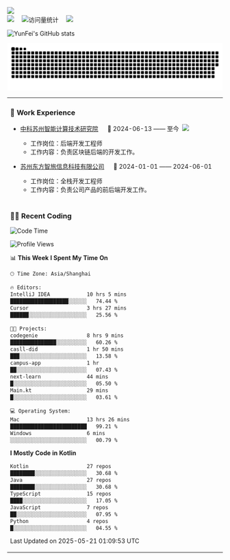   <!-- dynamic typing effect 动态打字效果 -->
  <div>
    <a href="http://yunfei.plus">
      <img src="https://readme-typing-svg.demolab.com?font=Fira+Code&pause=1000&width=435&lines=console.log(%22Hello%2C%20World%22);祝您今天愉快!&center=true&size=27" />
    </a>
  </div>

  <div>
    <a href="http://yunfei.plus/"><img src="https://img.shields.io/badge/Website-博客-8c36db" /></a>&emsp;
    <!-- visitor -->
    <img src="https://komarev.com/ghpvc/?username=yunfeidog&label=Views&color=orange&style=flat" alt="访问量统计" />&emsp;
    <!-- wakatime -->    
    <a href="https://wakatime.com/@yunfeidog"><img src="https://wakatime.com/badge/user/42d0678c-368b-448b-9a77-5d21c5b55352.svg" /></a>
  </div>

![YunFei's GitHub stats](https://github-readme-stats.vercel.app/api?username=yunfeidog)

![snake](./dist/github-contribution-grid-snake.svg)


<table>

<tr><td>

### 🏢 Work Experience

<img align="right" width="88" src="https://cdn.jsdelivr.net/gh/yunfeidog/yunfeidog/assets/images/yuanze.png" />

- [中科苏州智能计算技术研究院](http://iict.ac.cn/sy) &emsp; 📌 2024-06-13 —— 至今

    - 工作岗位：后端开发工程师
    - 工作内容：负责区块链后端的开发工作。

- [苏州东方智旅信息科技有限公司](http://www.leyoobao.com/) &emsp; 📌 2024-01-01 —— 2024-06-01

    - 工作岗位：全栈开发工程师
    - 工作内容：负责公司产品的前后端开发工作。

</td></tr>

<tr><td>

### 👩‍💻 Recent Coding

<!--START_SECTION:waka-->
![Code Time](http://img.shields.io/badge/Code%20Time-3%2C052%20hrs%2044%20mins-blue)

![Profile Views](http://img.shields.io/badge/Profile%20Views-1-blue)

📊 **This Week I Spent My Time On** 

```text
🕑︎ Time Zone: Asia/Shanghai

🔥 Editors: 
IntelliJ IDEA            10 hrs 5 mins       ███████████████████░░░░░░   74.44 % 
Cursor                   3 hrs 27 mins       ██████░░░░░░░░░░░░░░░░░░░   25.56 % 

🐱‍💻 Projects: 
codegenie                8 hrs 9 mins        ███████████████░░░░░░░░░░   60.26 % 
casll-did                1 hr 50 mins        ███░░░░░░░░░░░░░░░░░░░░░░   13.58 % 
campus-app               1 hr                ██░░░░░░░░░░░░░░░░░░░░░░░   07.43 % 
next-learn               44 mins             █░░░░░░░░░░░░░░░░░░░░░░░░   05.50 % 
Main.kt                  29 mins             █░░░░░░░░░░░░░░░░░░░░░░░░   03.61 % 

💻 Operating System: 
Mac                      13 hrs 26 mins      █████████████████████████   99.21 % 
Windows                  6 mins              ░░░░░░░░░░░░░░░░░░░░░░░░░   00.79 % 
```

**I Mostly Code in Kotlin** 

```text
Kotlin                   27 repos            ████████░░░░░░░░░░░░░░░░░   30.68 % 
Java                     27 repos            ████████░░░░░░░░░░░░░░░░░   30.68 % 
TypeScript               15 repos            ████░░░░░░░░░░░░░░░░░░░░░   17.05 % 
JavaScript               7 repos             ██░░░░░░░░░░░░░░░░░░░░░░░   07.95 % 
Python                   4 repos             █░░░░░░░░░░░░░░░░░░░░░░░░   04.55 % 
```




 Last Updated on 2025-05-21 01:09:53 UTC
<!--END_SECTION:waka-->

</td></tr>
<table>
